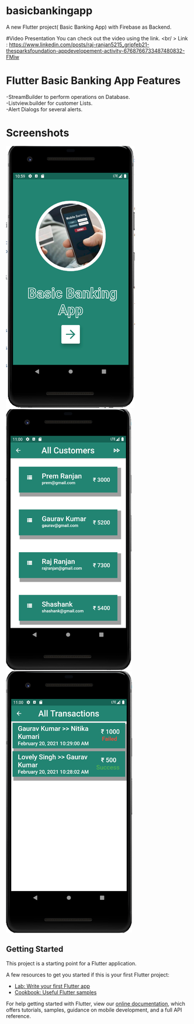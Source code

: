 # basicbankingapp

A new Flutter project( Basic Banking App) with Firebase as Backend.

#Video Presentation
You can check out the video using the link. <br/ >
Link : https://www.linkedin.com/posts/raj-ranjan5215_gripfeb21-thesparksfoundation-appdevelopement-activity-6768766733487480832-FMiw

# Flutter Basic Banking  App Features
-StreamBuilder to perform operations on Database. <br />
-Listview.builder for customer Lists. <br />
-Alert Dialogs for several alerts.

# Screenshots
![alt text](https://github.com/rajranjan5215/Basic-Banking-APP/blob/main/screenshots1/s1.PNG?raw=true)
![alt text](https://github.com/rajranjan5215/Basic-Banking-APP/blob/main/screenshots1/s2.PNG?raw=true)
![alt text](https://github.com/rajranjan5215/Basic-Banking-APP/blob/main/screenshots1/s3.PNG?raw=true)
## Getting Started

This project is a starting point for a Flutter application.

A few resources to get you started if this is your first Flutter project:

- [Lab: Write your first Flutter app](https://flutter.dev/docs/get-started/codelab)
- [Cookbook: Useful Flutter samples](https://flutter.dev/docs/cookbook)

For help getting started with Flutter, view our
[online documentation](https://flutter.dev/docs), which offers tutorials,
samples, guidance on mobile development, and a full API reference.
